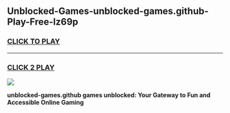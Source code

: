 
## Unblocked-Games-unblocked-games.github-Play-Free-lz69p
<h3>
<a href="https://premium76.site?title=unblocked-games.github&ref=21A">CLICK TO PLAY</a></h3>
<hr>

<h3>
<a href="https://premium76.site?title=unblocked-games.github&ref=21A">CLICK 2 PLAY</a>
  
</h3>

<a href="https://premium76.site?title=unblocked-games.github&ref=21A"><img src="https://clearcache.store/games.png"></a>


**unblocked-games.github games unblocked: Your Gateway to Fun and Accessible Online Gaming**
